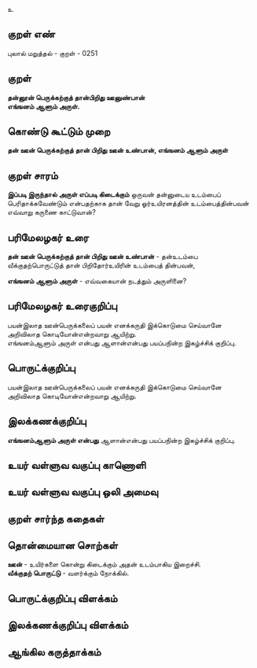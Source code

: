 உ

## குறள் எண் 

புலால் மறுத்தல் - குறள் - 0251  

## குறள் 

**தன்னூன் பெருக்கற்குத் தான்பிறிது ஊனுண்பான்  
எங்ஙனம் ஆளும் அருள்.**

## கொண்டு கூட்டும் முறை

**தன் ஊன் பெருக்கற்குத் தான் பிறிது ஊன் உண்பான், எங்ஙனம் ஆளும் அருள்**

## குறள் சாரம்   
  
**இப்படி இருந்தால் அருள் எப்படி கிடைக்கும்**
ஒருவன் தன்னுடைய உடம்பைப் பெரிதாக்கவேண்டும் என்பதற்காக தான் வேறு ஓர்உயிரனத்தின் உடம்பைத்தின்பவன் எவ்வாறு கருணை காட்டுவான்?

## பரிமேலழகர் உரை


**தன் ஊன் பெருக்கற்குத் தான் பிறிது ஊன் உண்பான்** - தன்உடம்பை வீக்குதற்பொருட்டுத் தான் பிறிதோர்உயிரின் உடம்பைத் தின்பவன்,  

**எங்ஙனம் ஆளும் அருள்** - எவ்வகையான் நடத்தும் அருளினை?  

## பரிமேலழகர் உரைகுறிப்பு   

பயன்இலாத ஊன்பெருக்கலைப் பயன் எனக்கருதி இக்கொடுமை செய்வானே அறிவிலாத கொடியோன்என்றவாறு ஆயிற்று.  
எங்ஙனம்ஆளும் அருள் என்பது ஆளான்என்பது பயப்பநின்ற இகழ்ச்சிக் குறிப்பு.  

## பொருட்க்குறிப்பு 

பயன்இலாத ஊன்பெருக்கலைப் பயன் எனக்கருதி இக்கொடுமை செய்வானே அறிவிலாத கொடியோன்என்றவாறு ஆயிற்று.  

## இலக்கணக்குறிப்பு  

**எங்ஙனம்ஆளும் அருள் என்பது** ஆளான்என்பது பயப்பநின்ற இகழ்ச்சிக் குறிப்பு.  

## உயர் வள்ளுவ வகுப்பு காணொளி


## உயர் வள்ளுவ வகுப்பு ஒலி அமைவு 

 
## குறள் சார்ந்த கதைகள் 


## தொன்மையான சொற்கள்

**ஊன்** - உயிர்களை கொன்று கிடைக்கும் அதன் உடம்பாகிய இறைச்சி.  
**வீக்குதற் பொருட்டு** - வளர்க்கும் நோக்கில்.

## பொருட்க்குறிப்பு விளக்கம்


## இலக்கணக்குறிப்பு விளக்கம்


## ஆங்கில கருத்தாக்கம் 



